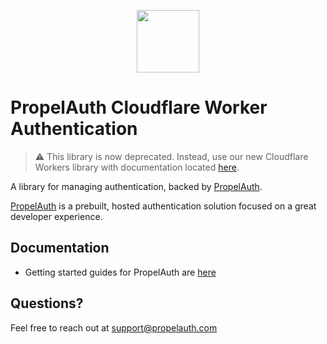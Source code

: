 <p align="center">
  <a href="https://www.propelauth.com?ref=github" target="_blank" align="center">
    <img src="https://propelauth-logos.s3.us-west-2.amazonaws.com/logo-only.png" width="100">
  </a>
</p>

# PropelAuth Cloudflare Worker Authentication

> :warning: This library is now deprecated. Instead, use our new Cloudflare Workers library with documentation located [here](https://docs.propelauth.com/reference/backend-apis/cloudflare-workers).

A library for managing authentication, backed by [PropelAuth](https://www.propelauth.com?ref=github). 

[PropelAuth](https://www.propelauth.com?ref=github) is a prebuilt, hosted authentication solution focused on a great developer experience. 

## Documentation

- Getting started guides for PropelAuth are [here](https://docs.propelauth.com/)

## Questions?

Feel free to reach out at support@propelauth.com

